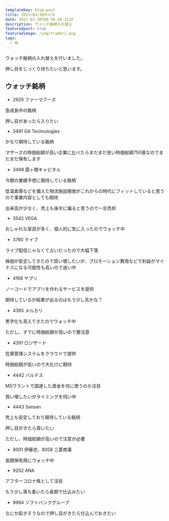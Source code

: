 ```yaml
---
templateKey: blog-post
title: 2021/03/30のメモ
date: 2021-03-30T00:56:10.213Z
description: ウォッチ銘柄入れ替え
featuredpost: true
featuredimage: /img/trader1.png
tags:
  - 株
---
```

ウォッチ銘柄の入れ替えを行いました。

押し目をじっくり待ちたいと思います。

## ウォッチ銘柄

* 2929 ファーマフーズ

急成長中の銘柄

押し目があったら入りたい

* 3491 GA Technologies

かなり期待している銘柄

マザーズの時価総額が高い企業に比べたらまだまだ安い時価総額750億なのでまだまだ保有します

* 3498 霞ヶ関キャピタル

今期の業績予想に期待している銘柄

低温倉庫などを備えた物流施設開発がこれからの時代にフィットしていると思うので事業内容としても期待

出来高が少なく、売上も後半に偏ると思うので一旦売却

* 3542 VEGA

おしゃれな家具が多く、個人的に気に入ったのでウォッチ中

* 3760 ケイブ

ライブ配信じゃなくて占いだったので大幅下落

株価が安定してきたので買い増したいが、プロモーション費用などで利益がマイナスになる可能性も高いので迷い中

* 4168 ヤプリ

ノーコードでアプリを作れるサービスを提供

期待しているが結果が出るのはもう少し先かな？

* 4385 メルカリ

黒字化も見えてきたのでウォッチ中

ただし、すでに時価総額が高いので要注意

* 4391  ロジザード

在庫管理システムをクラウドで提供

時価総額が低いので大化けに期待

* 4442 バルテス

MSワラントで調達した資金を何に使うのか注目

買い増したいがタイミングを伺い中

* 4443 Sansan

売上も安定しており期待している銘柄

押し目がきたら買いたい

ただし、時価総額が高いので注意が必要

* 8001 伊藤忠、8058 三菱商事

長期保有用にウォッチ中

* 9202 ANA

アフターコロナ株として注目

もう少し落ち着いたら長期で仕込みたい

* 9984 ソフトバンクグループ

なにか起きそうなので押し目がきたら仕込んでおきたい